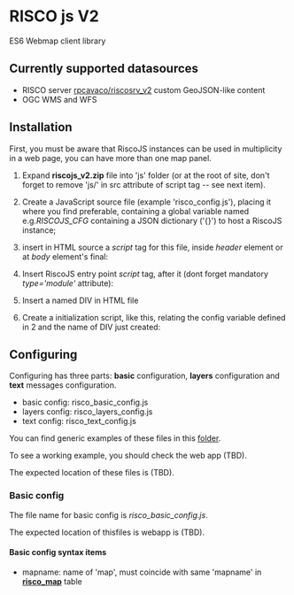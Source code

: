 # RISCO js V2

ES6 Webmap client library

## Currently supported datasources

- RISCO server [rpcavaco/riscosrv_v2](https://github.com/rpcavaco/riscosrv_v2) custom GeoJSON-like content
- OGC WMS and WFS

## Installation

First, you must be aware that RiscoJS instances can be used in multiplicity in a web page, you can have more than one map panel.

1. Expand **riscojs_v2.zip** file into 'js' folder (or at the root of site, don't forget to remove 'js/' in src attribute of script tag -- see next item).

2. Create a JavaScript source file (example 'risco_config.js'), placing it where you find preferable, containing a global variable named e.g.*RISCOJS_CFG* containing a JSON dictionary ('{}') to host a RiscoJS instance; 
3. insert in HTML source a *script* tag for this file, inside *header* element or at *body* element's final:

	<script src="risco_config.js"></script>

4. Insert RiscoJS entry point *script* tag, after it (dont forget mandatory *type='module'* attribute):

	<script src="risco_config.js"></script>
	<script src="js/riscojs_v2/main.js" type="module"></script>

5. Insert a named DIV in HTML file

	<div id="RiscoPanelDiv">
	</div>

6. Create a initialization script, like this, relating the config variable defined in 2 and the name of DIV just created:

	<script>
		var RiscoInst = new RiscoJS(RISCOJS_CFG, "RiscoPanelDiv");
	</script>

## Configuring

Configuring has three parts: **basic** configuration, **layers** configuration and **text** messages configuration. 

- basic config: risco_basic_config.js
- layers config: risco_layers_config.js
- text config: risco_text_config.js

You can find generic examples of these files in this [folder](rpcavaco/riscojs_v2/testbed).

To see a working example, you should check the web app (TBD).

The expected location of these files is (TBD).


### Basic config

The file name for basic config is *risco_basic_config.js*.

The expected location of thisfiles is webapp is (TBD).

#### Basic config syntax items

- mapname: name of 'map', must coincide with same 'mapname' in [**risco_map**](https://github.com/rpcavaco/riscosrv_v2_pg#maps-table) table



